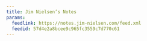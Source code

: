 ```yaml
---
title: Jim Nielsen’s Notes
params:
  feedlink: https://notes.jim-nielsen.com/feed.xml
  feedid: 57d4e2a8bcee9c965fc3559c7d770c61
---
```

